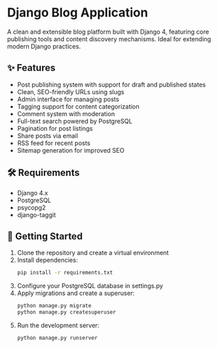# Django Blog Application

A clean and extensible blog platform built with Django 4, featuring core publishing tools and content discovery mechanisms. Ideal for extending modern Django practices.

## ✨ Features

- Post publishing system with support for draft and published states
- Clean, SEO-friendly URLs using slugs
- Admin interface for managing posts
- Tagging support for content categorization
- Comment system with moderation
- Full-text search powered by PostgreSQL
- Pagination for post listings
- Share posts via email
- RSS feed for recent posts
- Sitemap generation for improved SEO

## 🛠 Requirements

- Django 4.x
- PostgreSQL
- psycopg2
- django-taggit

## 🚀 Getting Started

1. Clone the repository and create a virtual environment
2. Install dependencies:
   ```bash
   pip install -r requirements.txt
3. Configure your PostgreSQL database in settings.py
4. Apply migrations and create a superuser:
   ```bash
   python manage.py migrate
   python manage.py createsuperuser
5. Run the development server:
   ```bash
   python manage.py runserver
